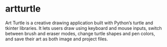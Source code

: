 # artturtle
Art Turtle is a creative drawing application built with Python’s turtle and tkinter libraries. It lets users draw using keyboard and mouse inputs, switch between brush and eraser modes, change turtle shapes and pen colors, and save their art as both image and project files.
